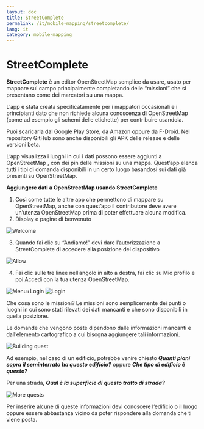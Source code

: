 ```yaml
---
layout: doc
title: StreetComplete
permalink: /it/mobile-mapping/streetcomplete/
lang: it
category: mobile-mapping
---
```


StreetComplete
==============


**StreetComplete** è un editor OpenStreetMap semplice da usare, usato per mappare sul campo principalmente completando delle “missioni” che si presentano come dei marcatori su una mappa.

L’app è stata creata specificatamente per i mappatori occasionali e i principianti dato che non richiede alcuna conoscenza di OpenStreetMap (come ad esempio gli schemi delle etichette) per contribuire usandola.

Puoi scaricarla dal Google Play Store, da Amazon oppure da F-Droid. Nel repository GitHub sono anche disponibili gli APK delle release e delle versioni beta.

L’app visualizza i luoghi in cui i dati possono essere aggiunti a OpenStreetMap , con dei pin delle missioni su una mappa. Quest’app elenca tutti i tipi di domanda disponibili in un certo luogo basandosi sui dati già presenti su OpenStreetMap.

**Aggiungere dati a OpenStreetMap usando StreetComplete**

1. Così come tutte le altre app che permettono di mappare su OpenStreetMap, anche con quest’app il contributore deve avere un’utenza OpenStreetMap prima di poter effettuare alcuna modifica.
2. Display e pagine di benvenuto

![Welcome][]

3. Quando fai clic su “Andiamo!” devi dare l’autorizzazione a StreetComplete di accedere alla posizione del dispositivo

![Allow][]

4. Fai clic sulle tre linee nell’angolo in alto a destra, fai clic su Mio profilo e poi Accedi con la tua utenza OpenStreetMap.

![Menu+Login][]
![Login][]

Che cosa sono le missioni? Le missioni sono semplicemente dei punti o luoghi in cui sono stati rilevati dei dati mancanti e che sono disponibili in quella posizione.

Le domande che vengono poste dipendono dalle informazioni mancanti e dall’elemento cartografico a cui bisogna aggiungere tali informazioni.

![Building quest][]

Ad esempio, nel caso di un edificio, potrebbe venire chiesto ***Quanti piani sopra il seminterrato ha questo edificio?*** oppure ***Che tipo di edificio è questo?***

Per una strada, ***Qual è la superficie di questo tratto di strada?***

![More quests][]

Per inserire alcune di queste informazioni devi conoscere l’edificio o il luogo oppure essere abbastanza vicino da poter rispondere alla domanda che ti viene posta.



[Welcome]:          /images/mobile-mapping/streetcomplete-welcome.png
[Allow]:            /images/mobile-mapping/streetcomplete-allow.png
[Menu+Login]:       /images/mobile-mapping/streetcomplete-menu_login.png
[Login]:            /images/mobile-mapping/streetcomplete-login.png
[Building quest]:   /images/mobile-mapping/streetcomplete-building-quest.png
[More quests]:      /images/mobile-mapping/streetcomplete-more-quests.png
